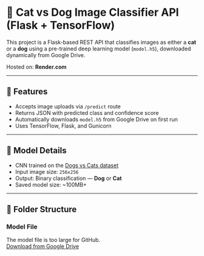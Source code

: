 # 🐶 Cat vs Dog Image Classifier API (Flask + TensorFlow)

This project is a Flask-based REST API that classifies images as either a **cat** or a **dog** using a pre-trained deep learning model (`model.h5`), downloaded dynamically from Google Drive.

Hosted on: **Render.com**

---

## 🚀 Features

- Accepts image uploads via `/predict` route
- Returns JSON with predicted class and confidence score
- Automatically downloads `model.h5` from Google Drive on first run
- Uses TensorFlow, Flask, and Gunicorn

---

## 🧠 Model Details

- CNN trained on the [Dogs vs Cats dataset](https://www.kaggle.com/datasets/salader/dogs-vs-cats)
- Input image size: `256x256`
- Output: Binary classification — **Dog** or **Cat**
- Saved model size: ~100MB+

---

## 📁 Folder Structure

### Model File
The model file is too large for GitHub.  
[Download from Google Drive]([https://drive.google.com/file/d/FILE_ID/view?usp=sharing](https://drive.google.com/file/d/1kIDT8hr8N62gGveHhA8ch_GuxVZT-Nww/view?usp=sharing))
